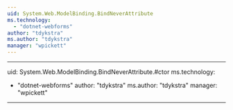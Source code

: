 ```yaml
---
uid: System.Web.ModelBinding.BindNeverAttribute
ms.technology: 
  - "dotnet-webforms"
author: "tdykstra"
ms.author: "tdykstra"
manager: "wpickett"
---
```


---
uid: System.Web.ModelBinding.BindNeverAttribute.#ctor
ms.technology: 
  - "dotnet-webforms"
author: "tdykstra"
ms.author: "tdykstra"
manager: "wpickett"
---
